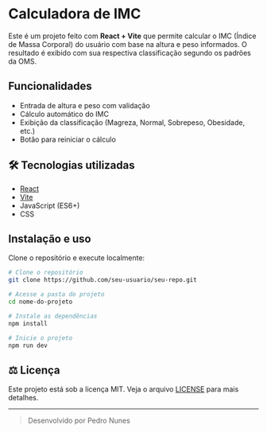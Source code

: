 # Calculadora de IMC

Este é um projeto feito com **React + Vite** que permite calcular o IMC (Índice de Massa Corporal) do usuário com base na altura e peso informados. O resultado é exibido com sua respectiva classificação segundo os padrões da OMS.

##  Funcionalidades

- Entrada de altura e peso com validação
- Cálculo automático do IMC
- Exibição da classificação (Magreza, Normal, Sobrepeso, Obesidade, etc.)
- Botão para reiniciar o cálculo

## 🛠 Tecnologias utilizadas

- [React](https://reactjs.org/)
- [Vite](https://vitejs.dev/)
- JavaScript (ES6+)
- CSS

## Instalação e uso

Clone o repositório e execute localmente:

```bash
# Clone o repositório
git clone https://github.com/seu-usuario/seu-repo.git

# Acesse a pasta do projeto
cd nome-do-projeto

# Instale as dependências
npm install

# Inicie o projeto
npm run dev
```

## ⚖️ Licença

Este projeto está sob a licença MIT. Veja o arquivo [LICENSE](LICENSE) para mais detalhes.

---

> Desenvolvido por Pedro Nunes
